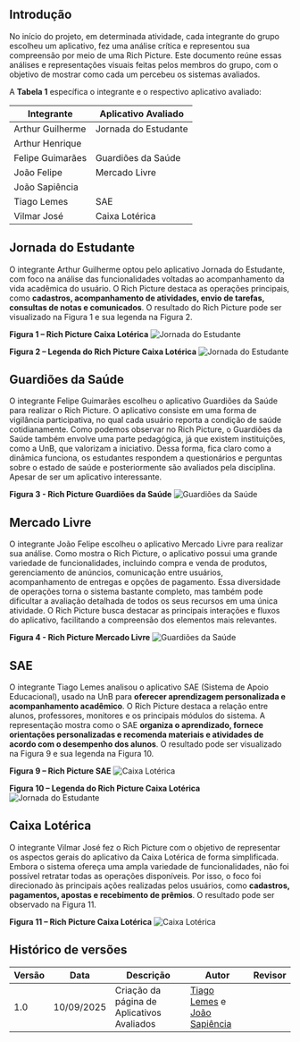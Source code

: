 ## Introdução

No início do projeto, em determinada atividade, cada integrante do grupo escolheu um aplicativo, fez uma análise crítica e representou sua compreensão por meio de uma Rich Picture. Este documento reúne essas análises e representações visuais feitas pelos membros do grupo, com o objetivo de mostrar como cada um percebeu os sistemas avaliados.

A **Tabela 1** específica o integrante e o respectivo aplicativo avaliado:  

| Integrante | Aplicativo Avaliado |
| ---- | ----- | 
| Arthur Guilherme | Jornada do Estudante |
| Arthur Henrique |  |
| Felipe Guimarães | Guardiões da Saúde |
| João Felipe| Mercado Livre |
| João Sapiência |  |
| Tiago Lemes | SAE |
| Vilmar José | Caixa Lotérica |

## Jornada do Estudante
O integrante Arthur Guilherme optou pelo aplicativo Jornada do Estudante, com foco na análise das funcionalidades voltadas ao acompanhamento da vida acadêmica do usuário. O Rich Picture destaca as operações principais, como **cadastros, acompanhamento de atividades, envio de tarefas, consultas de notas e comunicados**. 
O resultado do Rich Picture pode ser visualizado na Figura 1 e sua legenda na Figura 2.

**Figura 1 – Rich Picture Caixa Lotérica**
![Jornada do Estudante](../imagens/aplicativosAvaliados/richPictureArthurG.png)

**Figura 2 – Legenda do Rich Picture Caixa Lotérica**
![Jornada do Estudante](../imagens/aplicativosAvaliados/legendaArthurG.jpeg)

## 

## Guardiões da Saúde

O integrante Felipe Guimarães escolheu o aplicativo Guardiões da Saúde para realizar o Rich Picture. O aplicativo consiste em uma forma de vigilância participativa, no qual cada usuário reporta a condição de saúde cotidianamente. Como podemos observar no Rich Picture, o Guardiões da Saúde também envolve uma parte pedagógica, já que existem instituições, como a UnB, que valorizam a iniciativo. Dessa forma, fica claro como a dinâmica funciona, os estudantes respondem a questionários  e perguntas sobre o estado de saúde e posteriormente são avaliados pela disciplina. Apesar de ser um aplicativo interessante.

**Figura 3 - Rich Picture Guardiões da Saúde**
![Guardiões da Saúde](../imagens/aplicativosAvaliados/richfelipe.png)

## Mercado Livre

O integrante João Felipe escolheu o aplicativo Mercado Livre para realizar sua análise. Como mostra o Rich Picture, o aplicativo possui uma grande variedade de funcionalidades, incluindo compra e venda de produtos, gerenciamento de anúncios, comunicação entre usuários, acompanhamento de entregas e opções de pagamento. Essa diversidade de operações torna o sistema bastante completo, mas também pode dificultar a avaliação detalhada de todos os seus recursos em uma única atividade. O Rich Picture busca destacar as principais interações e fluxos do aplicativo, facilitando a compreensão dos elementos mais relevantes.

**Figura 4 - Rich Picture Mercado Livre**
![Guardiões da Saúde](../imagens/aplicativosAvaliados/richjoaofelipe.jpg)

## SAE
O integrante Tiago Lemes analisou o aplicativo SAE (Sistema de Apoio Educacional), usado na UnB para **oferecer aprendizagem personalizada e acompanhamento acadêmico**. O Rich Picture destaca a relação entre alunos, professores, monitores e os principais módulos do sistema. A representação mostra como o SAE **organiza o aprendizado, fornece orientações personalizadas e recomenda materiais e atividades de acordo com o desempenho dos alunos**. 
O resultado pode ser visualizado na Figura 9 e sua legenda na Figura 10.

**Figura 9 – Rich Picture SAE**
![Caixa Lotérica](../imagens/aplicativosAvaliados/richPictureTiago.jpeg)

**Figura 10 – Legenda do Rich Picture Caixa Lotérica**
![Jornada do Estudante](../imagens/aplicativosAvaliados/legendaTiago.jpeg)

## Caixa Lotérica
O integrante Vilmar José fez o Rich Picture com o objetivo de representar os aspectos gerais do aplicativo da Caixa Lotérica de forma simplificada. Embora o sistema ofereça uma ampla variedade de funcionalidades, não foi possível retratar todas as operações disponíveis. Por isso, o foco foi direcionado às principais ações realizadas pelos usuários, como **cadastros, pagamentos, apostas e recebimento de prêmios**. 
O resultado pode ser observado na Figura 11.

**Figura 11 – Rich Picture Caixa Lotérica**
![Caixa Lotérica](../imagens/aplicativosAvaliados/richPictureVilmar.png)

## Histórico de versões

| Versão | Data | Descrição | Autor | Revisor |
| ---- | ----- | ----- | ---- | ----- | 
| 1.0 | 10/09/2025 | Criação da página de Aplicativos Avaliados | [Tiago Lemes](https://github.com/TiagoTeixeira-2005) e [João Sapiência](https://github.com/JoaoSapiencia) |  |